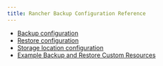 ```yaml
---
title: Rancher Backup Configuration Reference
---
```


<head>
  <link rel="canonical" href="https://ranchermanager.docs.rancher.com/pages-for-subheaders/backup-restore-configuration"/>
</head>

- [Backup configuration](../reference-guides/backup-restore-configuration/backup-configuration.md)
- [Restore configuration](../reference-guides/backup-restore-configuration/restore-configuration.md)
- [Storage location configuration](../reference-guides/backup-restore-configuration/storage-configuration.md)
- [Example Backup and Restore Custom Resources](../reference-guides/backup-restore-configuration/examples.md)